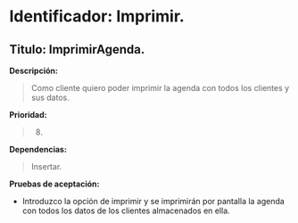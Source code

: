 Identificador: Imprimir.
======================
Titulo: ImprimirAgenda.
----------------------

**Descripción:**
>Como cliente quiero poder imprimir la agenda con todos los clientes y sus datos.

**Prioridad:**
>8.

**Dependencias:**
>Insertar.

**Pruebas de aceptación:**
+ Introduzco la opción de imprimir y se imprimirán por pantalla la agenda con todos los datos de los clientes almacenados en ella.
